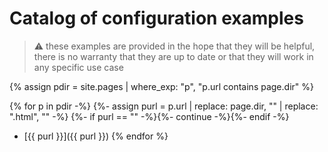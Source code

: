 # Catalog of configuration examples
> :warning:
    these examples are provided in the hope that they will be helpful,
    there is no warranty that they are up to date or that they will
    work in any specific use case

{% assign pdir = site.pages | where_exp: "p", "p.url contains page.dir" %}

{% for p in pdir -%}
{%- assign purl =  p.url | replace: page.dir, "" | replace: ".html", "" -%}
{%- if purl == "" -%}{%- continue -%}{%- endif -%}
* [{{ purl }}]({{ purl }})
{% endfor %}


